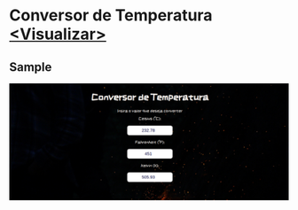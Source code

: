# Conversor de Temperatura [<Visualizar\>](https://hlays.github.io/learning-front-end/projects/Projeto-Conversor-de-Temperatura/)


## Sample
![sample](../img/sample/sample-Conversor-de-Temperatura.png)